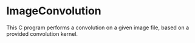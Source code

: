 # ImageConvolution
This C program performs a convolution on a given image file, based on a provided convolution kernel.
